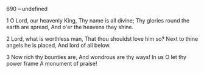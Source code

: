 690 – undefined


1
O Lord, our heavenly King,
Thy name is all divine;
Thy glories round the earth are spread,
And o'er the heavens they shine.

2
Lord, what is worthless man,
That thou shouldst love him so?
Next to thine angels he is placed,
And lord of all below.

3
Now rich thy bounties are,
And wondrous are thy ways!
In us O let thy power frame
A monument of praise!
